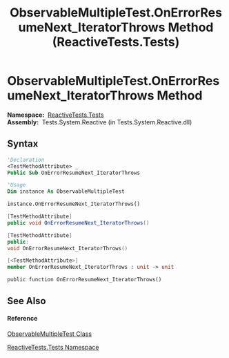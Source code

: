 ﻿---
title: ObservableMultipleTest.OnErrorResumeNext_IteratorThrows Method  (ReactiveTests.Tests)
TOCTitle: OnErrorResumeNext_IteratorThrows Method
ms:assetid: M:ReactiveTests.Tests.ObservableMultipleTest.OnErrorResumeNext_IteratorThrows
ms:mtpsurl: https://msdn.microsoft.com/en-us/library/reactivetests.tests.observablemultipletest.onerrorresumenext_iteratorthrows(v=VS.103)
ms:contentKeyID: 36620285
ms.date: 06/28/2011
mtps_version: v=VS.103
f1_keywords:
- ReactiveTests.Tests.ObservableMultipleTest.OnErrorResumeNext_IteratorThrows
dev_langs:
- CSharp
- JScript
- VB
- FSharp
- c++
---

# ObservableMultipleTest.OnErrorResumeNext\_IteratorThrows Method

**Namespace:**  [ReactiveTests.Tests](hh289046\(v=vs.103\).md)  
**Assembly:**  Tests.System.Reactive (in Tests.System.Reactive.dll)

## Syntax

``` vb
'Declaration
<TestMethodAttribute> _
Public Sub OnErrorResumeNext_IteratorThrows
```

``` vb
'Usage
Dim instance As ObservableMultipleTest

instance.OnErrorResumeNext_IteratorThrows()
```

``` csharp
[TestMethodAttribute]
public void OnErrorResumeNext_IteratorThrows()
```

``` c++
[TestMethodAttribute]
public:
void OnErrorResumeNext_IteratorThrows()
```

``` fsharp
[<TestMethodAttribute>]
member OnErrorResumeNext_IteratorThrows : unit -> unit 
```

``` jscript
public function OnErrorResumeNext_IteratorThrows()
```

## See Also

#### Reference

[ObservableMultipleTest Class](hh303586\(v=vs.103\).md)

[ReactiveTests.Tests Namespace](hh289046\(v=vs.103\).md)

